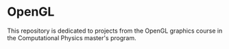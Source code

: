 # OpenGL
This repository is dedicated to projects from the OpenGL graphics course in the Computational Physics master's program.
